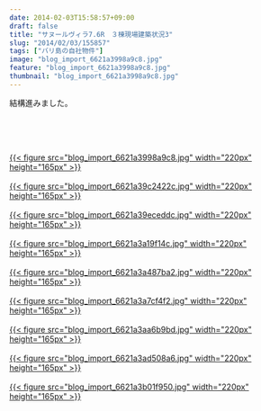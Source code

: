 ```yaml
---
date: 2014-02-03T15:58:57+09:00
draft: false
title: "サヌールヴィラ7.6R　３棟現場建築状況3"
slug: "2014/02/03/155857"
tags: ["バリ島の自社物件"]
image: "blog_import_6621a3998a9c8.jpg"
feature: "blog_import_6621a3998a9c8.jpg"
thumbnail: "blog_import_6621a3998a9c8.jpg"
---
```

<p>結構進みました。</p><br/><br/><p><br/><a href="blog_import_6621a39ac41cf.jpg">{{< figure src="blog_import_6621a3998a9c8.jpg" width="220px" height="165px" >}}</a> <br/><br/><a href="blog_import_6621a39d5aaf5.jpg">{{< figure src="blog_import_6621a39c2422c.jpg" width="220px" height="165px" >}}</a> <br/><br/><a href="blog_import_6621a3a045e53.jpg">{{< figure src="blog_import_6621a39eceddc.jpg" width="220px" height="165px" >}}</a> <br/><br/><a href="blog_import_6621a3a3003cd.jpg">{{< figure src="blog_import_6621a3a19f14c.jpg" width="220px" height="165px" >}}</a> <br/><br/><a href="blog_import_6621a3a5eb446.jpg">{{< figure src="blog_import_6621a3a487ba2.jpg" width="220px" height="165px" >}}</a> <br/><br/><a href="blog_import_6621a3a9268ab.jpg">{{< figure src="blog_import_6621a3a7cf4f2.jpg" width="220px" height="165px" >}}</a> <br/><br/><a href="blog_import_6621a3abba232.jpg">{{< figure src="blog_import_6621a3aa6b9bd.jpg" width="220px" height="165px" >}}</a> <br/><br/><a href="blog_import_6621a3ae94356.jpg">{{< figure src="blog_import_6621a3ad508a6.jpg" width="220px" height="165px" >}}</a> <br/><br/><a href="blog_import_6621a3b160df3.jpg">{{< figure src="blog_import_6621a3b01f950.jpg" width="220px" height="165px" >}}</a> <br/></p>

